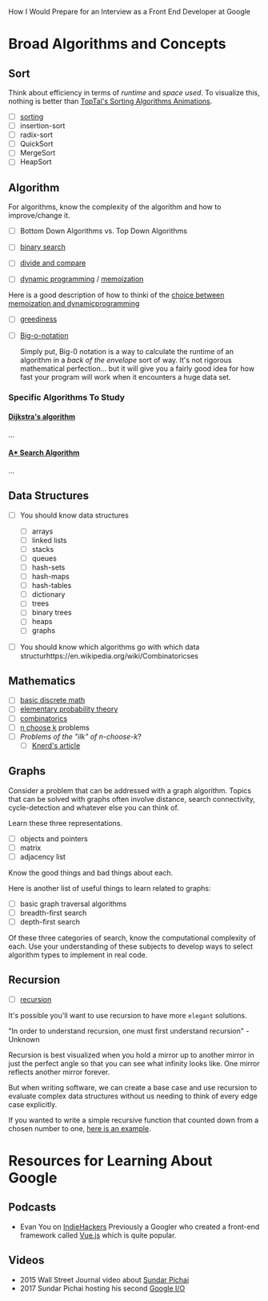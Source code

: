 How I Would Prepare for an Interview as a Front End Developer at Google

# Broad Algorithms and Concepts


## Sort

Think about efficiency in terms of _runtime_ and _space used_. To visualize this, nothing is better than [TopTal's Sorting Algorithms Animations](https://www.toptal.com/developers/sorting-algorithms).

  - [ ] [sorting](https://en.wikipedia.org/wiki/Sorting_algorithm)
  - [ ] insertion-sort
  - [ ] radix-sort
  - [ ] QuickSort
  - [ ] MergeSort
  - [ ] HeapSort

## Algorithm

For algorithms, know the complexity of the algorithm and how to improve/change it.

- [ ] Bottom Down Algorithms vs. Top Down Algorithms

- [ ] [binary search](https://en.wikipedia.org/wiki/Binary_search_algorithm)


- [ ] [divide and compare](https://en.wikipedia.org/wiki/Divide-and-conquer_algorithm)


- [ ] [dynamic programming](http://en.wikipedia.org/wiki/Dynamic_programming) / [memoization](http://en.wikipedia.org/wiki/Memoization)

Here is a good description of how to thinki of the [choice between memoization and dynamicprogramming](https://stackoverflow.com/questions/6184869/what-is-the-difference-between-memoization-and-dynamic-programming)


- [ ] [greediness](https://en.wikipedia.org/wiki/Greedy_algorithm)


- [ ] [Big-o-notation](https://en.wikipedia.org/wiki/Big_O_notation)

  Simply put, Big-0 notation is a way to calculate the runtime of an algorithm in a _back of the envelope_ sort of way. It's not rigorous mathematical perfection... but it will give you a fairly good idea for how fast your program will work when it encounters a huge data set.


### Specific Algorithms To Study

#### [Dijkstra's algorithm](https://en.wikipedia.org/wiki/Dijkstra%27s_algorithm)

...

#### [A* Search Algorithm](https://en.wikipedia.org/wiki/A*_search_algorithm)

...

## Data Structures

- [ ] You should know data structures
  - [ ] arrays
  - [ ] linked lists
  - [ ] stacks
  - [ ] queues
  - [ ] hash-sets
  - [ ] hash-maps
  - [ ] hash-tables
  - [ ] dictionary
  - [ ] trees
  - [ ] binary trees
  - [ ] heaps
  - [ ] graphs
- [ ] You should know which algorithms go with which data structurhttps://en.wikipedia.org/wiki/Combinatoricses


## Mathematics

- [ ] [basic discrete math](https://en.wikipedia.org/wiki/Outline_of_discrete_mathematics)
- [ ] [elementary probability theory](https://en.wikipedia.org/wiki/Probability_theory)
- [ ] [combinatorics](https://en.wikipedia.org/wiki/Combinatorics)
- [ ] [n choose k](https://en.wikipedia.org/wiki/Combination#Number_of_k-combinations) problems
- [ ] _Problems of the "ilk" of n-choose-k_?
  - [ ] [Knerd's article](https://medium.com/knerd/why-n-choose-k-a810ebee76d4)

## Graphs

Consider a problem that can be addressed with a graph algorithm. Topics that can be solved with graphs often involve distance, search connectivity, cycle-detection and whatever else you can think of.

Learn these three representations.

- [ ] objects and pointers
- [ ] matrix
- [ ] adjacency list

Know the good things and bad things about each.

Here is another list of useful things to learn related to graphs:

- [ ] basic graph traversal algorithms
- [ ] breadth-first search
- [ ] depth-first search

Of these three categories of search, know the computational complexity of each. Use your understanding of these subjects to develop ways to select algorithm types to implement in real code.

## Recursion


- [ ] [recursion](https://en.wikipedia.org/wiki/Recursion_(computer_science))

It's possible you'll want to use recursion to have more `elegant` solutions.

  "In order to understand recursion, one must first understand recursion" - Unknown

  Recursion is best visualized when you hold a mirror up to another mirror in just the perfect angle so that you can see what infinity looks like. One mirror reflects another mirror forever.

  But when writing software, we can create a base case and use recursion to evaluate complex data structures without us needing to think of every edge case explicitly.

  If you wanted to write a simple recursive function that counted down from a chosen number to one, [here is an example](/codeExamples/recursiveCountDown.js).


# Resources for Learning About Google

## Podcasts

- Evan You on [IndieHackers](https://www.indiehackers.com/podcast/078-evan-you-of-vue)
  Previously a Googler who created a front-end framework called [Vue.js](https://github.com/vuejs/vue) which is quite popular.


## Videos


- 2015 Wall Street Journal video about [Sundar Pichai](https://youtu.be/6zM4p_A0ISk)
- 2017 Sundar Pichai hosting his second [Google I/O](https://youtu.be/vWLcyFtni6U)
